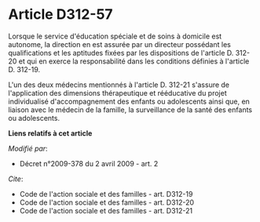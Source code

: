 # Article D312-57

Lorsque le service d'éducation spéciale et de soins à domicile est autonome, la direction en est assurée par un directeur
possédant les qualifications et les aptitudes fixées par les dispositions de l'article D. 312-20 et qui en exerce la
responsabilité dans les conditions définies à l'article D. 312-19.

L'un des deux médecins mentionnés à l'article D. 312-21 s'assure de l'application des dimensions thérapeutique et rééducative
du projet individualisé d'accompagnement des enfants ou adolescents ainsi que, en liaison avec le médecin de la famille, la
surveillance de la santé des enfants ou adolescents.

**Liens relatifs à cet article**

_Modifié par_:

  - Décret n°2009-378 du 2 avril 2009 - art. 2

_Cite_:

  - Code de l'action sociale et des familles - art. D312-19
  - Code de l'action sociale et des familles - art. D312-20
  - Code de l'action sociale et des familles - art. D312-21
